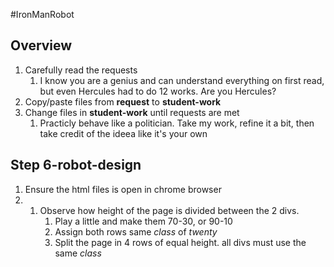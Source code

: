 #IronManRobot

## Overview
1. Carefully read the requests 
    1. I know you are a genius and can understand everything on first read, but even Hercules had to do 12 works. Are you Hercules?
1. Copy/paste files from **request** to **student-work**
1. Change files in **student-work** until requests are met
    1. Practicly behave like a politician. Take my work, refine it a bit, then take credit of the ideea like it's your own

## Step 6-robot-design

1. Ensure the html files is open in chrome browser
1. 
    1. Observe how height of the page is divided between the 2 divs.
        1. Play a little and make them 70-30, or 90-10
        1. Assign both rows same *class* of *twenty*
        1. Split the page in 4 rows of equal height. all divs must use the same *class*